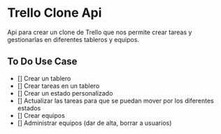 # Trello Clone Api
Api para crear un clone de Trello que nos permite crear tareas y gestionarlas en diferentes tableros y equipos.

## To Do Use Case
- [] Crear un tablero
- [] Crear tareas en un tablero
- [] Crear un estado personalizado
- [] Actualizar las tareas para que se puedan mover por los diferentes estados
- [] Crear equipos
- [] Administrar equipos (dar de alta, borrar a usuarios)